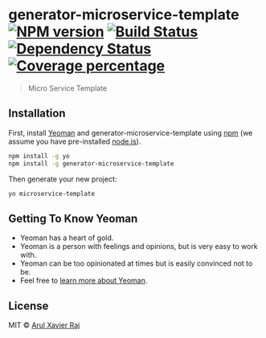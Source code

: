 # generator-microservice-template [![NPM version][npm-image]][npm-url] [![Build Status][travis-image]][travis-url] [![Dependency Status][daviddm-image]][daviddm-url] [![Coverage percentage][coveralls-image]][coveralls-url]
> Micro Service Template

## Installation

First, install [Yeoman](http://yeoman.io) and generator-microservice-template using [npm](https://www.npmjs.com/) (we assume you have pre-installed [node.js](https://nodejs.org/)).

```bash
npm install -g yo
npm install -g generator-microservice-template
```

Then generate your new project:

```bash
yo microservice-template
```

## Getting To Know Yeoman

 * Yeoman has a heart of gold.
 * Yeoman is a person with feelings and opinions, but is very easy to work with.
 * Yeoman can be too opinionated at times but is easily convinced not to be.
 * Feel free to [learn more about Yeoman](http://yeoman.io/).

## License

MIT © [Arul Xavier Raj](index.js)


[npm-image]: https://badge.fury.io/js/generator-microservice-template.svg
[npm-url]: https://npmjs.org/package/generator-microservice-template
[travis-image]: https://travis-ci.org/arulxavierraj.selvaraj@objectfront/generator-microservice-template.svg?branch=master
[travis-url]: https://travis-ci.org/arulxavierraj.selvaraj@objectfront/generator-microservice-template
[daviddm-image]: https://david-dm.org/arulxavierraj.selvaraj@objectfront/generator-microservice-template.svg?theme=shields.io
[daviddm-url]: https://david-dm.org/arulxavierraj.selvaraj@objectfront/generator-microservice-template
[coveralls-image]: https://coveralls.io/repos/arulxavierraj.selvaraj@objectfront/generator-microservice-template/badge.svg
[coveralls-url]: https://coveralls.io/r/arulxavierraj.selvaraj@objectfront/generator-microservice-template
